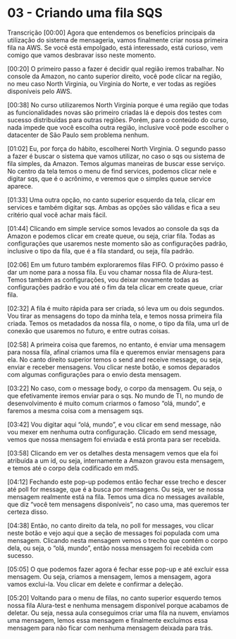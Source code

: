
# 03 - Criando uma fila SQS

Transcrição
[00:00] Agora que entendemos os benefícios principais da utilização do sistema de mensageria, vamos finalmente criar nossa primeira fila na AWS. Se você está empolgado, está interessado, está curioso, vem comigo que vamos desbravar isso neste momento.

[00:20] O primeiro passo a fazer é decidir qual região iremos trabalhar. No console da Amazon, no canto superior direito, você pode clicar na região, no meu caso North Virginia, ou Virginia do Norte, e ver todas as regiões disponíveis pelo AWS.

[00:38] No curso utilizaremos North Virginia porque é uma região que todas as funcionalidades novas são primeiro criadas lá e depois dos testes com sucesso distribuídas para outras regiões. Porém, para o conteúdo do curso, nada impede que você escolha outra região, inclusive você pode escolher o datacenter de São Paulo sem problema nenhum.

[01:02] Eu, por força do hábito, escolherei North Virginia. O segundo passo a fazer é buscar o sistema que vamos utilizar, no caso o sqs ou sistema de fila simples, da Amazon. Temos algumas maneiras de buscar esse serviço. No centro da tela temos o menu de find services, podemos clicar nele e digitar sqs, que é o acrônimo, e veremos que o simples queue service aparece.

[01:33] Uma outra opção, no canto superior esquerdo da tela, clicar em services e também digitar sqs. Ambas as opções são válidas e fica a seu critério qual você achar mais fácil.

[01:44] Clicando em simple service somos levados ao console da sqs da Amazon e podemos clicar em create queue, ou seja, criar fila. Todas as configurações que usaremos neste momento são as configurações padrão, inclusive o tipo da fila, que é a fila standard, ou seja, fila padrão.

[02:06] Em um futuro também exploraremos filas FIFO. O próximo passo é dar um nome para a nossa fila. Eu vou chamar nossa fila de Alura-test. Temos também as configurações, vou deixar novamente todas as configurações padrão e vou até o fim da tela clicar em create queue, criar fila.

[02:32] A fila é muito rápida para ser criada, só leva um ou dois segundos. Vou tirar as mensagens do topo da minha tela, e temos nossa primeira fila criada. Temos os metadados da nossa fila, o nome, o tipo da fila, uma url de conexão que usaremos no futuro, e entre outras coisas.

[02:58] A primeira coisa que faremos, no entanto, é enviar uma mensagem para nossa fila, afinal criamos uma fila e queremos enviar mensagens para ela. No canto direito superior temos o send and receive message, ou seja, enviar e receber mensagens. Vou clicar neste botão, e somos deparados com algumas configurações para o envio desta mensagem.

[03:22] No caso, com o message body, o corpo da mensagem. Ou seja, o que efetivamente iremos enviar para o sqs. No mundo de TI, no mundo de desenvolvimento é muito comum criarmos o famoso “olá, mundo”, e faremos a mesma coisa com a mensagem sqs.

[03:42] Vou digitar aqui “olá, mundo”, e vou clicar em send message, não vou mexer em nenhuma outra configuração. Clicado em send message, vemos que nossa mensagem foi enviada e está pronta para ser recebida.

[03:58] Clicando em ver os detalhes desta mensagem vemos que ela foi atribuída a um id, ou seja, internamente a Amazon gravou esta mensagem, e temos até o corpo dela codificado em md5.

[04:12] Fechando este pop-up podemos então fechar esse trecho e descer até poll for message, que é a busca por mensagens. Ou seja, ver se nossa mensagem realmente está na fila. Temos uma dica no messages available, que diz “você tem mensagens disponíveis”, no caso uma, mas queremos ter certeza disso.

[04:38] Então, no canto direito da tela, no poll for messages, vou clicar neste botão e vejo aqui que a seção de messages foi populada com uma mensagem. Clicando nesta mensagem vemos o trecho que contém o corpo dela, ou seja, o “olá, mundo”, então nossa mensagem foi recebida com sucesso.

[05:05] O que podemos fazer agora é fechar esse pop-up e até excluir essa mensagem. Ou seja, criamos a mensagem, lemos a mensagem, agora vamos exclui-la. Vou clicar em delete e confirmar a deleção.

[05:20] Voltando para o menu de filas, no canto superior esquerdo temos nossa fila Alura-test e nenhuma mensagem disponível porque acabamos de deletar. Ou seja, nessa aula conseguimos criar uma fila na nuvem, enviamos uma mensagem, lemos essa mensagem e finalmente excluímos essa mensagem para não ficar com nenhuma mensagem deixada para trás.